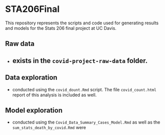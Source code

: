 # STA206Final

This repository represents the scripts and code used for generating results and models for the Stats 206 final project at UC Davis. 

## Raw data
- exists in the `covid-project-raw-data` folder. 
  - 


## Data exploration
- conducted using the `covid_dount.Rmd` script. The file `covid_count.html` report of this analysis is included as well.

## Model exploration
- conducted using the `Covid_Data_Summary_Cases_Model.Rmd` as well as the `sum_stats_death_by_covid.Rmd` were 